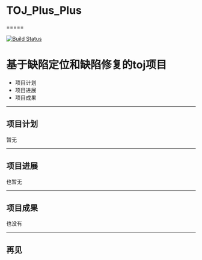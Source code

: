 # TOJ_Plus_Plus
=====

[![Build Status](https://travis-ci.org/ncfxy/TOJ_Plus_Plus.svg?branch=master)](https://travis-ci.org/ncfxy/TOJ_Plus_Plus)

# 基于缺陷定位和缺陷修复的toj项目

- 项目计划
- 项目进展
- 项目成果

---

## 项目计划

暂无

---

## 项目进展
也暂无

---

## 项目成果
也没有

---

## 再见
